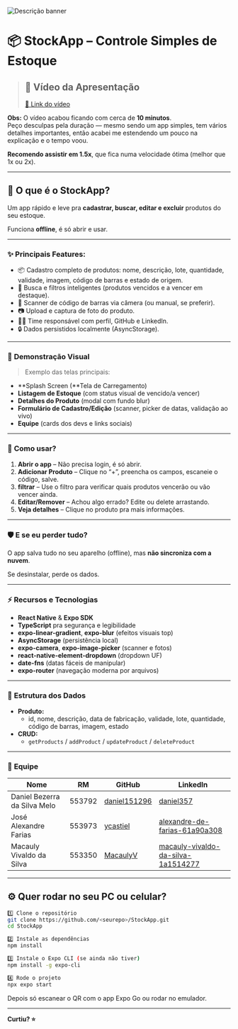 ![Descrição banner](https://github.com/user-attachments/assets/402eeff6-592e-424f-ba67-7536cc3c4ead)

# 📦 StockApp – Controle Simples de Estoque

> ## 🎥 Vídeo da Apresentação
>
> [🔗 Link do vídeo](https://youtu.be/UJEqNrj6RZA)

 **Obs:** O vídeo acabou ficando com cerca de **10 minutos**.<br>
 Peço desculpas pela duração — mesmo sendo um app simples, tem vários detalhes importantes, então acabei me estendendo um pouco na explicação e o tempo voou.

 **Recomendo assistir em 1.5x**, que fica numa velocidade ótima (melhor que 1x ou 2x).

---

## 🚀 **O que é o StockApp?**

Um app rápido e leve pra **cadastrar, buscar, editar e excluir** produtos do seu estoque.

Funciona **offline**, é só abrir e usar.

---

### ✨ **Principais Features:**

- 📦 Cadastro completo de produtos: nome, descrição, lote, quantidade, validade, imagem, código de barras e estado de origem.
- 🔎 Busca e filtros inteligentes (produtos vencidos e a vencer em destaque).
- 🤳 Scanner de código de barras via câmera (ou manual, se preferir).
- 📷 Upload e captura de foto do produto.
- 🧑‍💻 Time responsável com perfil, GitHub e LinkedIn.
- 🔒 Dados persistidos localmente (AsyncStorage).

---

### 📲 **Demonstração Visual**

> Exemplo das telas principais:
> 
- **Splash Screen (**Tela de Carregamento)
- **Listagem de Estoque** (com status visual de vencido/a vencer)
- **Detalhes do Produto** (modal com fundo blur)
- **Formulário de Cadastro/Edição** (scanner, picker de datas, validação ao vivo)
- **Equipe** (cards dos devs e links sociais)

---

### 🤳 **Como usar?**

1. **Abrir o app** – Não precisa login, é só abrir.
2. **Adicionar Produto** – Clique no “+”, preencha os campos, escaneie o código, salve.
3. **filtrar** – Use o filtro para verificar quais produtos vencerão ou vão vencer ainda.
4. **Editar/Remover** – Achou algo errado? Edite ou delete arrastando.
5. **Veja detalhes** – Clique no produto pra mais informações.

---

### 🛡️ **E se eu perder tudo?**

O app salva tudo no seu aparelho (offline), mas **não sincroniza com a nuvem**.

Se desinstalar, perde os dados.

---

### ⚡ **Recursos e Tecnologias**

- **React Native** & **Expo SDK**
- **TypeScript** pra segurança e legibilidade
- **expo-linear-gradient**, **expo-blur** (efeitos visuais top)
- **AsyncStorage** (persistência local)
- **expo-camera**, **expo-image-picker** (scanner e fotos)
- **react-native-element-dropdown** (dropdown UF)
- **date-fns** (datas fáceis de manipular)
- **expo-router** (navegação moderna por arquivos)

---

### 💾 **Estrutura dos Dados**

- **Produto:**
    - id, nome, descrição, data de fabricação, validade, lote, quantidade, código de barras, imagem, estado
- **CRUD:**
    - `getProducts` / `addProduct` / `updateProduct` / `deleteProduct`

---

### 👥 **Equipe**

| Nome | RM | GitHub | LinkedIn |
| --- | --- | --- | --- |
| Daniel Bezerra da Silva Melo | 553792 | [daniel151296](https://github.com/Daniel151296) | [daniel357](https://www.linkedin.com/in/daniel357/) |
| José Alexandre Farias | 553973 | [ycastiel](https://github.com/ycastiel) | [alexandre-de-farias-61a90a308](https://www.linkedin.com/in/alexandre-de-farias-61a90a308/) |
| Macauly Vivaldo da Silva | 553350 | [MacaulyV](https://github.com/MacaulyV) | [macauly-vivaldo-da-silva-1a1514277](https://www.linkedin.com/in/macauly-vivaldo-da-silva-1a1514277/) |

---

## ⚙️ **Quer rodar no seu PC ou celular?**

```bash
1️⃣ Clone o repositório
git clone https://github.com/<seurepo>/StockApp.git
cd StockApp

2️⃣ Instale as dependências
npm install

3️⃣ Instale o Expo CLI (se ainda não tiver)
npm install -g expo-cli

4️⃣ Rode o projeto
npx expo start

```

Depois só escanear o QR com o app Expo Go ou rodar no emulador.

---

**Curtiu? ⭐**
